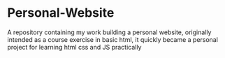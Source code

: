 # Personal-Website
A repository containing my work building a personal website, originally intended as a course exercise in basic html, it quickly became a personal project for learning html css and JS practically
